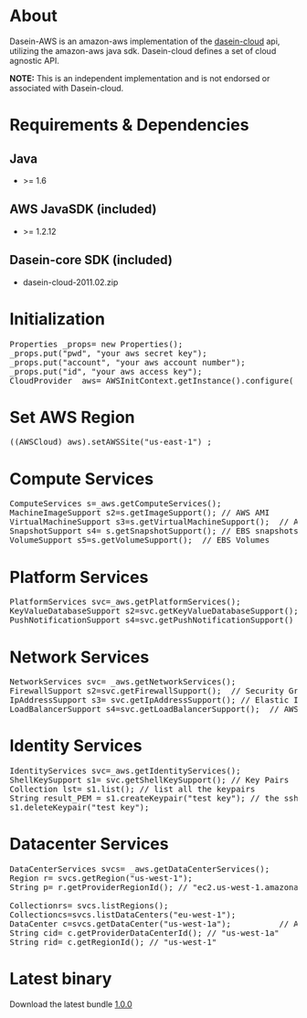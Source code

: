 # About
Dasein-AWS is an amazon-aws implementation of the [dasein-cloud](http://dasein-cloud.sourceforge.net/) api, utilizing the amazon-aws java sdk.  Dasein-cloud defines a set of cloud agnostic API.

<b>NOTE:</b> This is an independent implementation and is not endorsed or associated with
Dasein-cloud.

# Requirements & Dependencies

## Java
* &gt;= 1.6

## AWS JavaSDK (included)
* &gt;= 1.2.12

## Dasein-core SDK (included)
* dasein-cloud-2011.02.zip

# Initialization
<pre>
Properties _props= new Properties();
_props.put("pwd", "your aws secret key");
_props.put("account", "your aws account number");
_props.put("id", "your aws access key");
CloudProvider _aws= AWSInitContext.getInstance().configure(_props);  
</pre>

# Set AWS Region
<pre>
((AWSCloud)_aws).setAWSSite("us-east-1") ;
</pre>

# Compute Services
<pre>
ComputeServices s=_aws.getComputeServices();
MachineImageSupport s2=s.getImageSupport(); // AWS AMI
VirtualMachineSupport s3=s.getVirtualMachineSupport();  // AWS instances
SnapshotSupport s4= s.getSnapshotSupport(); // EBS snapshots
VolumeSupport s5=s.getVolumeSupport();  // EBS Volumes
</pre>

# Platform Services
<pre>
PlatformServices svc=_aws.getPlatformServices();
KeyValueDatabaseSupport s2=svc.getKeyValueDatabaseSupport(); // AWS SDB
PushNotificationSupport s4=svc.getPushNotificationSupport() ; // AWS SNS
</pre>

# Network Services
<pre>
NetworkServices svc= _aws.getNetworkServices();
FirewallSupport s2=svc.getFirewallSupport();  // Security Groups
IpAddressSupport s3= svc.getIpAddressSupport(); // Elastic IP
LoadBalancerSupport s4=svc.getLoadBalancerSupport();  // AWS ELB
</pre>

# Identity Services
<pre>
IdentityServices svc=_aws.getIdentityServices();
ShellKeySupport s1= svc.getShellKeySupport(); // Key Pairs
Collection<String> lst= s1.list(); // list all the keypairs
String result_PEM = s1.createKeypair("test key"); // the ssh key
s1.deleteKeypair("test key");
</pre>

# Datacenter Services
<pre>
DataCenterServices svcs= _aws.getDataCenterServices();
Region r= svcs.getRegion("us-west-1");
String p= r.getProviderRegionId(); // "ec2.us-west-1.amazonaws.com"

Collection<Region>rs= svcs.listRegions();
Collection<DataCenter>cs=svcs.listDataCenters("eu-west-1");
DataCenter c=svcs.getDataCenter("us-west-1a");          // AWS Availability Zones
String cid= c.getProviderDataCenterId(); // "us-west-1a"
String rid= c.getRegionId(); // "us-west-1"
</pre>

# Latest binary
Download the latest bundle [1.0.0](http://www.zotoh.com/packages/dasein-aws/stable/1.0.0/dasein-aws-1.0.0.zip)




